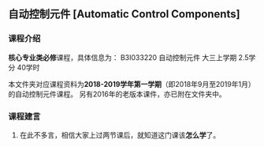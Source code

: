 ## 自动控制元件 [Automatic Control Components]

### 课程介绍

**核心专业类必修**课程，具体信息为：
B3I033220 自动控制元件 大三上学期 2.5学分 40学时

本文件夹对应课程资料为**2018-2019学年第一学期**（即2018年9月至2019年1月）的自动控制元件课程。
另有2016年的老版本课件，亦已附在文件夹中。

### 课程建言

1. 在此不多言，相信大家上过两节课后，就知道这门课该**怎么学**了。
